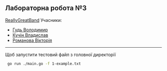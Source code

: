 Лабораторна робота №3
---
[ReallyGreatBand](https://github.com/ReallyGreatBand)
Учасники:

* [Гудь Володимир](https://github.com/Hud-Volodymyr)
* [Кучін Владислав](https://github.com/PaIIadium)
* [Романова Вікторія](https://github.com/V1ckeyR)
---
Щоб запустити тестовий файл з головної директорії
``` bash 
 go run ./main.go -f 1-example.txt
```
